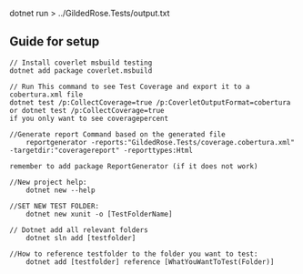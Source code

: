 dotnet run > ../GildedRose.Tests/output.txt

## Guide for setup

    // Install coverlet msbuild testing
    dotnet add package coverlet.msbuild

    // Run This command to see Test Coverage and export it to a cobertura.xml file
    dotnet test /p:CollectCoverage=true /p:CoverletOutputFormat=cobertura
    or dotnet test /p:CollectCoverage=true 
    if you only want to see coveragepercent

    //Generate report Command based on the generated file
        reportgenerator -reports:"GildedRose.Tests/coverage.cobertura.xml" -targetdir:"coveragereport" -reporttypes:Html

    remember to add package ReportGenerator (if it does not work)

    //New project help:
        dotnet new --help

    //SET NEW TEST FOLDER: 
        dotnet new xunit -o [TestFolderName]

    // Dotnet add all relevant folders
        dotnet sln add [testfolder]

    //How to reference testfolder to the folder you want to test:
        dotnet add [testfolder] reference [WhatYouWantToTest(Folder)]